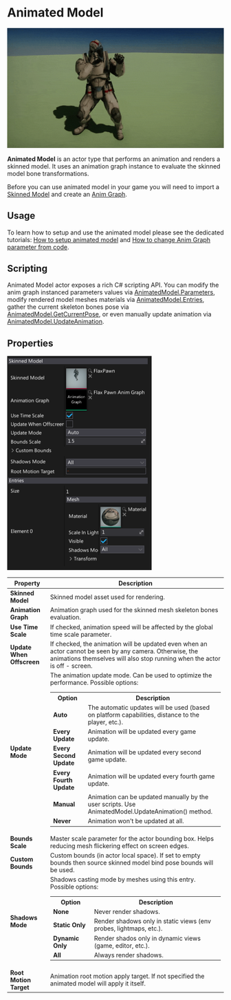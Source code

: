 # Animated Model

![Animated Model](media/animated-model.gif)

**Animated Model** is an actor type that performs an animation and renders a skinned model.
It uses an animation graph instance to evaluate the skinned model bone transformations.

Before you can use animated model in your game you will need to import a [Skinned Model](skinned-model/index.md) and create an [Anim Graph](anim-graph/index.md).

## Usage

To learn how to setup and use the animated model please see the dedicated tutorials: [How to setup animated model](tutorials/setup-animated-model.md) and [How to change Anim Graph parameter from code](tutorials/change-anim-graph-param.md).

## Scripting

Animated Model actor exposes a rich C# scripting API. You can modify the anim graph instanced parameters values via [AnimatedModel.Parameters](https://docs.flaxengine.com/api/FlaxEngine.AnimatedModel.html#FlaxEngine_AnimatedModel_Parameters), modify rendered model meshes materials via [AnimatedModel.Entries](https://docs.flaxengine.com/api/FlaxEngine.AnimatedModel.html#FlaxEngine_AnimatedModel_Entries), gather the current skeleton bones pose via [AnimatedModel.GetCurrentPose](https://docs.flaxengine.com/api/FlaxEngine.AnimatedModel.html#FlaxEngine_AnimatedModel_GetCurrentPose_FlaxEngine_AnimatedModel_Pose__), or even manually update animation via [AnimatedModel.UpdateAnimation](https://docs.flaxengine.com/api/FlaxEngine.AnimatedModel.html#FlaxEngine_AnimatedModel_UpdateAnimation).

## Properties

![Animated Model Properties](media/animated-model-properties.png)

| Property | Description |
|--------|--------|
| **Skinned Model** | Skinned model asset used for rendering. |
| **Animation Graph** | Animation graph used for the skinned mesh skeleton bones evaluation. |
| **Use Time Scale** | If checked, animation speed will be affected by the global time scale parameter. |
| **Update When Offscreen** | If checked, the animation will be updated even when an actor cannot be seen by any camera. Otherwise, the animations themselves will also stop running when the actor is off - screen. |
| **Update Mode** | The animation update mode. Can be used to optimize the performance. Possible options: <table><tbody><tr><th>Option</th><th>Description</th></tr><tr><td>**Auto**</td><td>The automatic updates will be used (based on platform capabilities, distance to the player, etc.).</td></tr><tr><td>**Every Update**</td><td>Animation will be updated every game update.</td></tr><tr><td>**Every Second Update**</td><td>Animation will be updated every second game update.</td></tr><tr><td>**Every Fourth Update**</td><td>Animation will be updated every fourth game update.</td></tr><tr><td>**Manual**</td><td>Animation can be updated manually by the user scripts. Use AnimatedModel.UpdateAnimation() method.</td></tr><tr><td>**Never**</td><td>Animation won't be updated at all.</td></tr></tbody></table>|
| **Bounds Scale** | Master scale parameter for the actor bounding box. Helps reducing mesh flickering effect on screen edges. |
| **Custom Bounds** | Custom bounds (in actor local space). If set to empty bounds then source skinned model bind pose bounds will be used. |
| **Shadows Mode** | Shadows casting mode by meshes using this entry. Possible options: <br><table><tbody><tr><th>Option</th><th>Description</th></tr><tr><td>**None**</td><td>Never render shadows.</td></tr><tr><td>**Static Only**</td><td>Render shadows only in static views (env probes, lightmaps, etc.).</td></tr><tr><td>**Dynamic Only**</td><td>Render shados only in dynamic views (game, editor, etc.).</td></tr><tr><td>**All**</td><td>Always render shadows.</td></tr></tbody></table> |
| **Root Motion Target** | Animation root motion apply target. If not specified the animated model will apply it itself. |

